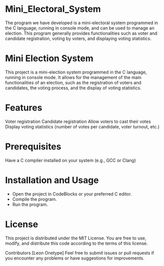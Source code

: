 # Mini_Electoral_System
The program we have developed is a mini-electoral system programmed in the C language, running in console mode, and can be used to manage an election. This program generally provides functionalities such as voter and candidate registration, voting by voters, and displaying voting statistics.

# Mini Election System
This project is a mini-election system programmed in the C language, running in console mode. It allows for the management of the main functionalities of an election, such as the registration of voters and candidates, the voting process, and the display of voting statistics.

# Features
Voter registration
Candidate registration
Allow voters to cast their votes
Display voting statistics (number of votes per candidate, voter turnout, etc.)
# Prerequisites
Have a C compiler installed on your system (e.g., GCC or Clang)
# Installation and Usage
- Open the project in CodeBlocks or your preferred C editor.
- Compile the program.
- Run the program.
# License
This project is distributed under the MIT License. You are free to use, modify, and distribute this code according to the terms of this license.

Contributors
[Leon Onetype]
Feel free to submit issues or pull requests if you encounter any problems or have suggestions for improvements.
